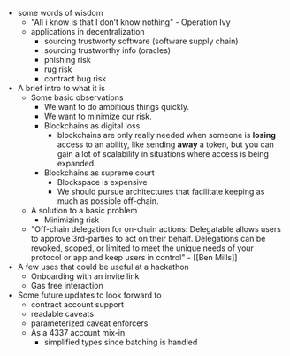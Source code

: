 - some words of wisdom
    - "All i know is that I don’t know nothing" - Operation Ivy
    - applications in decentralization 
        - sourcing trustworty software (software supply chain)
        - sourcing trustworthy info (oracles)
        - phishing risk
        - rug risk
        - contract bug risk
- A brief intro to what it is
    - Some basic observations
        - We want to do ambitious things quickly.
        - We want to minimize our risk.
        - Blockchains as digital loss
            - blockchains are only really needed when someone is __losing__ access to an ability, like sending __away__ a token, but you can gain a lot of scalability in situations where access is being expanded.
        - Blockchains as supreme court
            - Blockspace is expensive
            - We should pursue architectures that facilitate keeping as much as possible off-chain.
    - A solution to a basic problem
        - Minimizing risk
    - "Off-chain delegation for on-chain actions: Delegatable allows users to approve 3rd-parties to act on their behalf. Delegations can be revoked, scoped, or limited to meet the unique needs of your protocol or app and keep users in control" - [[Ben Mills]]
- A few uses that could be useful at a hackathon 
    - Onboarding with an invite link
    - Gas free interaction
- Some future updates to look forward to
    - contract account support
    - readable caveats
    - parameterized caveat enforcers
    - As a 4337 account mix-in
        - simplified types since batching is handled
